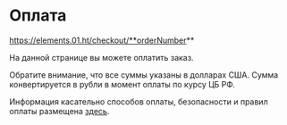 # Оплата

https://elements.01.ht/checkout/**orderNumber**

На данной странице вы можете оплатить заказ.

Обратите внимание, что все суммы указаны в долларах США. Сумма конвертируется в рубли в момент оплаты по курсу ЦБ РФ.

Информация касательно способов оплаты, безопасности и правил оплаты размещена [здесь](https://elements.01.ht/payment-methods).
